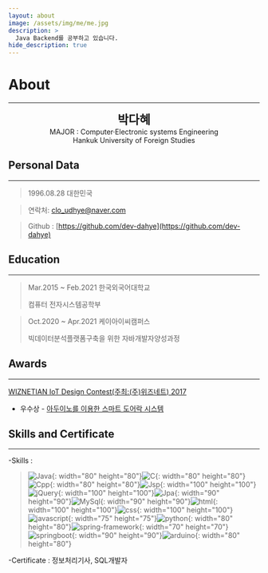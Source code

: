```yaml
---
layout: about
image: /assets/img/me/me.jpg
description: >
  Java Backend를 공부하고 있습니다.
hide_description: true
---
```


# About
<!--author-->
***
<center><span style="font-size:170%;font-weight:bold">박다혜</span></center>
<center>MAJOR : Computer·Electronic systems Engineering</center>
<center>Hankuk University of Foreign Studies</center>

## Personal Data
---
> 1996.08.28 대한민국

> 연락처: clo_udhye@naver.com

> Github : [https://github.com/dev-dahye](https://github.com/dev-dahye) 

## Education
---
> Mar.2015 ~ Feb.2021 한국외국어대학교
>
> 컴퓨터 전자시스템공학부

> Oct.2020 ~ Apr.2021 케이아이씨캠퍼스
>
> 빅데이터분석플랫폼구축을 위한 자바개발자양성과정

## Awards
---
[WIZNETIAN IoT Design Contest(주최:(주)위즈네트) 2017](https://www.wiznet.io/)
- 우수상 - [아두이노를 이용한 스마트 도어락 시스템](https://github.com/dev-dahye/WIZNETIAN-IoT-Contest)

## Skills and Certificate
---
-Skills : 
> ![Java](/assets/img/skill-image/java.png "Java"){: width="80" height="80"}![C](/assets/img/skill-image/c.png "C"){: width="80" height="80"}![Cpp](/assets/img/skill-image/cpp.png "Cpp"){: width="80" height="80"}![Jsp](/assets/img/skill-image/jsp.png "Jsp"){: width="100" height="100"}![jQuery](/assets/img/skill-image/jquery.png "jQuery"){: width="100" height="100"}![Jpa](/assets/img/skill-image/jpa.png "Jpa"){: width="90" height="90"}![MySql](/assets/img/skill-image/mysql.png "MySql"){: width="90" height="90"}![html](/assets/img/skill-image/html.png "html"){: width="100" height="100"}![css](/assets/img/skill-image/css.png "css"){: width="100" height="100"}![javascript](/assets/img/skill-image/javascript.png "javascript"){: width="75" height="75"}![python](/assets/img/skill-image/python.png "python"){: width="80" height="80"}![spring-framework](/assets/img/skill-image/spring-framework.png "spring-framework"){: width="70" height="70"}![springboot](/assets/img/skill-image/springboot.png "springboot"){: width="90" height="90"}![arduino](/assets/img/skill-image/arduino.png "arduino"){: width="80" height="80"}

-Certificate : 정보처리기사, SQL개발자
